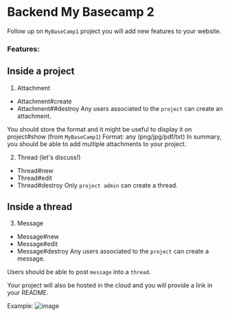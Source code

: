 # Backend My Basecamp 2
Follow up on `MyBaseCamp1` project you will add new features to your website.

### Features:

## Inside a project
1. Attachment
  - Attachment#create
  - Attachment##destroy
Any users associated to the `project` can create an attachment.

You should store the format and it might be useful to display it on project#show (from `MyBaseCamp1`)
Format: any (png/jpg/pdf/txt)
In summary, you should be able to add multiple attachments to your project.

2. Thread (let's discuss!)
  - Thread#new
  - Thread#edit
  - Thread#destroy
Only `project admin` can create a thread.

## Inside a thread
3. Message
  - Message#new
  - Message#edit
  - Message#destroy
Any users associated to the `project` can create a message.

Users should be able to post `message` into a `thread`.

Your project will also be hosted in the cloud and you will provide a link in your README.

Example:
![image](https://github.com/bahtibek-an/Backend-My-basecamp-2/assets/57597976/65c461bd-f56d-4d68-b926-0db672166f4e)

